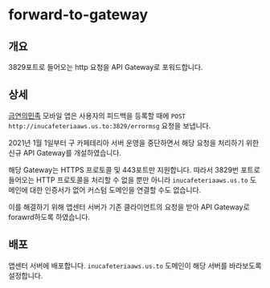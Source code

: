 # forward-to-gateway

## 개요

3829포트로 들어오는 http 요청을 API Gateway로 포워드합니다.

## 상세

[금연의민족](https://github.com/inu-appcenter/NoSmokingPeople-android) 모바일 앱은 사용자의 피드백을 등록할 때에 `POST http://inucafeteriaaws.us.to:3829/errormsg` 요청을 보냅니다.

2021년 1월 1일부터 구 카페테리아 서버 운영을 중단하면서 해당 요청을 처리하기 위한 신규 API Gateway를 개설하였습니다.

해당 Gateway는 HTTPS 프로토콜 및 443포트만 지원합니다. 따라서 3829번 포트로 들어오는 HTTP 프로토콜을 처리할 수 없을 뿐만 아니라 `inucafeteriaaws.us.to` 도메인에 대한 인증서가 없어 커스텀 도메인을 연결할 수도 없습니다.

이를 해결하기 위해 앱센터 서버가 기존 클라이언트의 요청을 받아 API Gateway로 forawrd하도록 하였습니다.

## 배포

앱센터 서버에 배포합니다. `inucafeteriaaws.us.to` 도메인이 해당 서버를 바라보도록 설정합니다.

